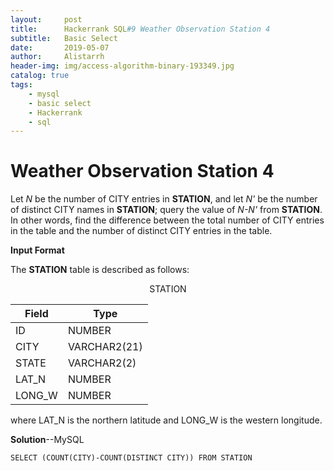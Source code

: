 ```yaml
---
layout:     post
title:      Hackerrank SQL#9 Weather Observation Station 4
subtitle:   Basic Select
date:       2019-05-07
author:     Alistarrh
header-img: img/access-algorithm-binary-193349.jpg
catalog: true
tags:
    - mysql
    - basic select
    - Hackerrank
    - sql
---
```





# Weather Observation Station 4

Let *N* be the number of CITY entries in **STATION**, and let *N'* be the number of distinct CITY names in **STATION**; query the value of *N-N'* from **STATION**. In other words, find the difference between the total number of CITY entries in the table and the number of distinct CITY entries in the table.


**Input Format**

The **STATION** table is described as follows:

 <center>STATION</center>

|Field|Type|
|---|---|
|ID|NUMBER|
|CITY|VARCHAR2(21)|
|STATE|VARCHAR2(2)|
|LAT_N|NUMBER|
|LONG_W|NUMBER|

where LAT_N is the northern latitude and LONG_W is the western longitude.

**Solution**--MySQL

```mysql
SELECT (COUNT(CITY)-COUNT(DISTINCT CITY)) FROM STATION
```
